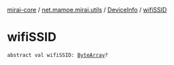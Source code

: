 [mirai-core](../../index.md) / [net.mamoe.mirai.utils](../index.md) / [DeviceInfo](index.md) / [wifiSSID](./wifi-s-s-i-d.md)

# wifiSSID

`abstract val wifiSSID: `[`ByteArray`](https://kotlinlang.org/api/latest/jvm/stdlib/kotlin/-byte-array/index.html)`?`